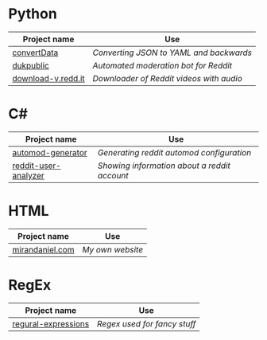 # Python
| Project name | Use |
| ------------ | --- |
| [convertData](https://github.com/MiranDaniel/convertData) | *Converting JSON to YAML and backwards*
| [dukpublic](https://github.com/MiranDaniel/dukpublic) | *Automated moderation bot for Reddit*
| [download-v.redd.it](https://github.com/MiranDaniel/download-v.redd.it) | *Downloader of Reddit videos with audio*

# C#
| Project name | Use |
| ------------ | --- |
| [automod-generator](https://github.com/MiranDaniel/automod-generator) | *Generating reddit automod configuration*
| [reddit-user-analyzer](https://github.com/MiranDaniel/reddit-user-analyzer) | *Showing information about a reddit account*

# HTML
| Project name | Use |
| ------------ | --- |
| [mirandaniel.com](https://github.com/MiranDaniel/MiranDaniel.github.io) | *My own website*

# RegEx 
| Project name | Use |
| ------------ | --- |
| [regural-expressions](https://github.com/MiranDaniel/regular-expressions) | *Regex used for fancy stuff*